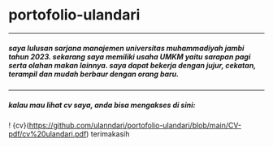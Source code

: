 # portofolio-ulandari
---
##### saya lulusan sarjana manajemen universitas muhammadiyah jambi tahun 2023. sekarang saya memiliki usaha UMKM yaitu sarapan pagi serta olahan makan lainnya. saya dapat bekerja dengan jujur, cekatan, terampil dan mudah berbaur dengan orang baru.
---
##### kalau mau lihat cv saya, anda bisa mengakses di sini:
! {cv}(https://github.com/ulanndari/portofolio-ulandari/blob/main/CV-pdf/cv%20ulandari.pdf)
terimakasih

